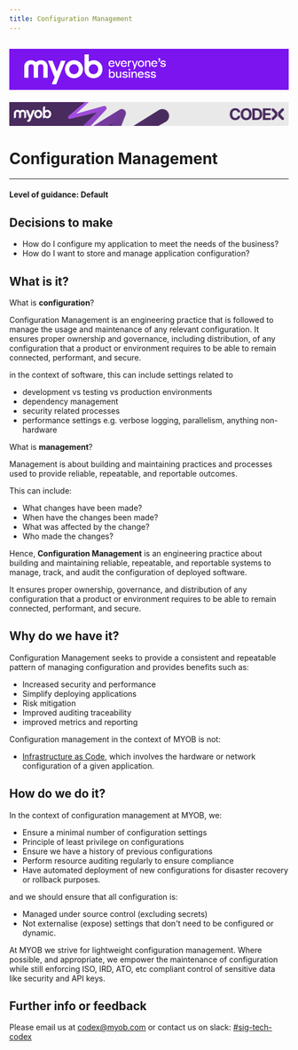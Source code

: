 ```yaml
---
title: Configuration Management
---
```


![MYOB Banner](../../assets/images/myob-banner.png)
---


<!-- confluence-page-id: 9293923409 -->
![](../assets/BANNER.png)

# Configuration Management

---

#### Level of guidance: Default

## Decisions to make
- How do I configure my application to meet the needs of the business?
- How do I want to store and manage application configuration?

## What is it?
What is **configuration**?

Configuration Management is an engineering practice that is followed to manage the usage and maintenance of any relevant configuration. It ensures proper ownership and governance, including distribution, of any configuration that a product or environment requires to be able to remain connected, performant, and secure.

in the context of software, this can include settings related to
- development vs testing vs production environments
- dependency management
- security related processes
- performance settings e.g. verbose logging, parallelism, anything non-hardware

What is **management**?

Management is about building and maintaining practices and processes used to provide reliable, repeatable, and reportable outcomes.

This can include:
- What changes have been made?
- When have the changes been made?
- What was affected by the change?
- Who made the changes?

Hence, **Configuration Management** is an engineering practice about building and maintaining reliable, repeatable, and reportable systems to manage, track, and audit the configuration of deployed software.

It ensures proper ownership, governance, and distribution of any configuration that a product or environment requires to be able to remain connected, performant, and secure.

## Why do we have it?
Configuration Management seeks to provide a consistent and repeatable pattern of managing configuration and provides benefits such as:

- Increased security and performance
- Simplify deploying applications
- Risk mitigation
- Improved auditing traceability
- improved metrics and reporting

Configuration management in the context of MYOB is not:
- [Infrastructure as Code](./infrastructure-as-code.md), which involves the hardware or network configuration of a given application.

## How do we do it?

In the context of configuration management at MYOB, we:

- Ensure a minimal number of configuration settings
- Principle of least privilege on configurations
- Ensure we have a history of previous configurations
- Perform resource auditing regularly to ensure compliance
- Have automated deployment of new configurations for disaster recovery or rollback purposes.

and we should ensure that all configuration is:
- Managed under source control (excluding secrets)
- Not externalise (expose) settings that don't need to be configured or dynamic.


At MYOB we strive for lightweight configuration management. Where possible, and appropriate, we empower the maintenance of configuration while still enforcing ISO, IRD, ATO, etc compliant control of sensitive data like security and API keys.

## Further info or feedback
Please email us at codex@myob.com or contact us on slack: [#sig-tech-codex](https://myob.slack.com/archives/C02N8ADPGUX)
